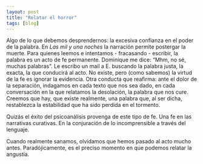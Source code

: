 ```yaml
---
layout: post
title: "Relatar el horror"
tags: [blog]
---
```


Algo de lo que debemos desprendernos: la excesiva confianza en el poder de la palabra. En *Las mil y una noches* la narración permite postergar la muerte. Para quienes leemos e intentamos - fracasando - escribir, la palabra es un acto de fe permanente. Dominique me dice: “Mhm, no sé, muchas palabras”. Le escribo un mail a E. buscando la palabra justa, la exacta, la que conducirá al acto. No existe, pero (como sabemos) la virtud de la fe es ignorar la evidencia. Otra conducta que reafirma: ante el dolor de la separación, indagamos en cada texto que nos sea dado, en cada conversación en la que relatamos la desolación, la palabra que nos cure. Creemos que hay, que existe realmente, una palabra que, al ser dicha, restablezca la estabilidad que ha sido perdida en el tormento.

Quizás el éxito del psicoanálisis provenga de este tipo de fe. Una fe en las narrativas curativas. En la conjuración de lo incomprensible a través del lenguaje. 

Cuando realmente sanamos, olvidamos que hemos pasado al acto mucho antes. Paradójicamente, es el preciso momento en que podemos relatar la angustia.
